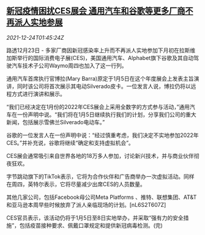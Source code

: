 <!--1640311262000-->
[新冠疫情困扰CES展会 通用汽车和谷歌等更多厂商不再派人实地参展](https://cn.reuters.com/article/us-ces-covid-hit-gm-google-1224-idCNKBS2J3033)
------

<div><i>2021-12-24T01:45:24Z</i></div><p>路透12月23日 - 多家厂商因新冠感染率上升而不再派人实地参加下月初在拉斯维加斯举行的国际消费电子展(CES)，美国通用汽车、Alphabet旗下谷歌及其自动驾驶汽车技术子公司Waymo周四也加入了这一行列。</p><p>通用汽车首席执行官博拉(Mary Barra)原定于1月5日在这个年度展会上发表主旨演讲，同时该公司将首次展示其电动Silverado皮卡。一位发言人说，博拉仍将以远程方式进行演讲和展示。</p><p>“我们已经决定在1月份的2022年CES展会上采用全数字的方式参与活动，”通用汽车在一份声明中说。“我们将在1月5日继续执行我们的计划，分享我们公司的重大新闻，包括展示雪佛兰Silverado电动车。”</p><p>谷歌的一位发言人在一份声明中说：“经过慎重考虑，我们决定不实地参加2022年CES。”并补充说，谷歌将继续“确定和支持虚拟机会”。</p><p>CES展会通常吸引来自世界各地的18万多人参加，讨论新兴技术，并与商业伙伴彻夜狂欢。</p><p>字节跳动旗下的TikTok表示，它将为合作伙伴和广告商举办一次虚拟活动。同样在周四，英特尔表示，它将尽量减少出席CES的人员数量。</p><p>其他几家公司，包括Facebook母公司Meta Platforms 、推特、联想集团、AT&amp;T和亚马逊本周早些时候放弃了派人亲临现场的计划。[nL6S2T607Z]</p><p>CES官员表示，该活动仍将于1月5日至8日实地举办，并采取“强有力的安全措施”，包括疫苗接种要求、佩戴口罩规定和提供新冠病毒检测。(完)</p>

